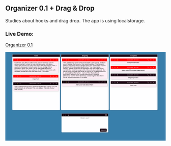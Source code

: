 ## Organizer 0.1 + Drag & Drop

Studies about hooks and drag drop.
The app is using localstorage.

### Live Demo:
[Organizer 0.1](http://www.pitchdownrecords.com/andeeplus/organizer/index.html)

![Screen](organizer.png)